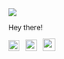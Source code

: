 

<img src=https://user-images.githubusercontent.com/85219749/188266638-a4ff6523-2139-455b-a1ff-d4f56f3bee21.png>


<!--
**impossible437/impossible437** is a ✨ _special_ ✨ repository because its `README.md` (this file) appears on your GitHub profile.

Here are some ideas to get you started:

- 🔭 I’m currently working on ...
- 🌱 I’m currently learning ...
- 👯 I’m looking to collaborate on ...
- 🤔 I’m looking for help with ...
- 💬 Ask me about ...
- 📫 How to reach me: ...
- 😄 Pronouns: ...
- ⚡ Fun fact: ...![hackerrank_logo]()

-->


Hey there!

<p float="left">
<img src=https://user-images.githubusercontent.com/85219749/188267508-d4e8fb49-8f6c-4c9f-86e4-51aeea31b4a7.png width="22px">
&nbsp;
<img src=https://user-images.githubusercontent.com/85219749/188269564-8f292593-05e3-4a33-aac8-ffd8d66f149a.png width="23px">
&nbsp;
<img src=https://user-images.githubusercontent.com/85219749/188272080-72c831c5-60b4-438f-891a-32539f2d4d51.svg width="25px">

</p>
